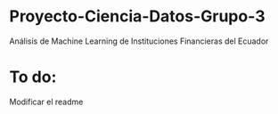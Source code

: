 # Proyecto-Ciencia-Datos-Grupo-3
Análisis de Machine Learning de Instituciones Financieras del Ecuador

# To do:
Modificar el readme
